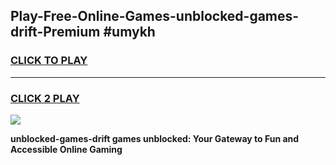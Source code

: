 
## Play-Free-Online-Games-unblocked-games-drift-Premium #umykh
<h3>
<a href="https://premium.freeplayer.one?title=unblocked-games-drift&ref=8M">CLICK TO PLAY</a></h3>
<hr>

<h3>
<a href="https://premium.freeplayer.one?title=unblocked-games-drift&ref=8M">CLICK 2 PLAY</a>
  
</h3>

<a href="https://premium.freeplayer.one?title=unblocked-games-drift&ref=8M"><img src="https://clearcache.store/games.png"></a>


**unblocked-games-drift games unblocked: Your Gateway to Fun and Accessible Online Gaming**
